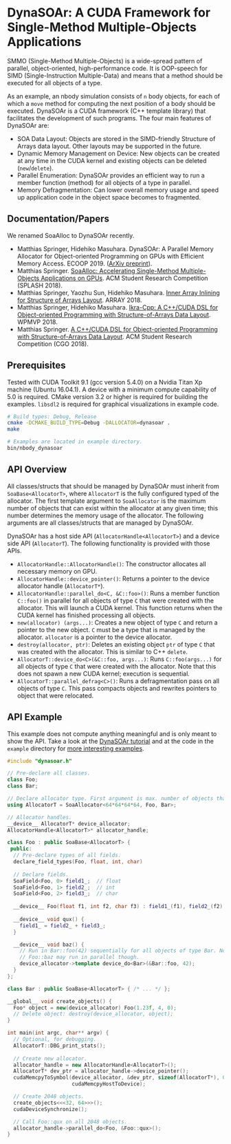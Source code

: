 # DynaSOAr: A CUDA Framework for Single-Method Multiple-Objects Applications
SMMO (Single-Method Multiple-Objects) is a wide-spread pattern of parallel, object-oriented, high-performance code. It is OOP-speech for SIMD (Single-Instruction Multiple-Data) and means that a method should be executed for all objects of a type.

As an example, an nbody simulation consists of `n` body objects, for each of which a `move` method for computing the next position of a body should be executed. DynaSOAr is a CUDA framework (C++ template library) that facilitates the development of such programs. The four main features of DynaSOAr are:

* SOA Data Layout: Objects are stored in the SIMD-friendly Structure of Arrays data layout. Other layouts may be supported in the future.
* Dynamic Memory Management on Device: New objects can be created at any time in the CUDA kernel and existing objects can be deleted (`new`/`delete`).
* Parallel Enumeration: DynaSOAr provides an efficient way to run a member function (method) for all objects of a type in parallel.
* Memory Defragmentation: Can lower overall memory usage and speed up application code in the object space becomes to fragmented.

## Documentation/Papers
We renamed SoaAlloc to DynaSOAr recently.

* Matthias Springer, Hidehiko Masuhara. DynaSOAr: A Parallel Memory Allocator for Object-oriented Programming on GPUs with Efficient Memory Access. ECOOP 2019. ([ArXiv preprint](https://arxiv.org/pdf/1810.11765)).
* Matthias Springer. [SoaAlloc: Accelerating Single-Method Multiple-Objects Applications on GPUs](https://arxiv.org/pdf/1809.07444). ACM Student Research Competition (SPLASH 2018).
* Matthias Springer, Yaozhu Sun, Hidehiko Masuhara. [Inner Array Inlining for Structure of Arrays Layout](http://m-sp.org/downloads/array2018.pdf). ARRAY 2018.
* Matthias Springer, Hidehiko Masuhara. [Ikra-Cpp: A C++/CUDA DSL for Object-oriented Programming with Structure-of-Arrays Data Layout](http://m-sp.org/downloads/wpmvp2018.pdf). WPMVP 2018.
* Matthias Springer. [A C++/CUDA DSL for Object-oriented Programming with Structure-of-Arrays Data Layout](http://m-sp.org/downloads/cgo2018-src-abstract.pdf). ACM Student Research Competition (CGO 2018).

## Prerequisites
Tested with CUDA Toolkit 9.1 (gcc version 5.4.0) on a Nvidia Titan Xp machine (Ubuntu 16.04.1). A device with a minimum compute capability of 5.0 is required. CMake version 3.2 or higher is required for building the examples. `libsdl2` is required for graphical visualizations in example code.

```bash
# Build types: Debug, Release
cmake -DCMAKE_BUILD_TYPE=Debug -DALLOCATOR=dynasoar .
make

# Examples are located in example directory.
bin/nbody_dynasoar
```

## API Overview
All classes/structs that should be managed by DynaSOAr must inherit from `SoaBase<AllocatorT>`, where `AllocatorT` is the fully configured typed of the allocator. The first template argument to `SoaAllocator` is the maximum number of objects that can exist within the allocator at any given time; this number determines the memory usage of the allocator. The following arguments are all classes/structs that are managed by DynaSOAr.

DynaSOAr has a host side API (`AllocatorHandle<AllocatorT>`) and a device side API (`AllocatorT`). The following functionality is provided with those APIs.
* `AllocatorHandle::AllocatorHandle()`: The constructor allocates all necessary memory on GPU.
* `AllocatorHandle::device_pointer()`: Returns a pointer to the device allocator handle (`AllocatorT*`).
* `AllocatorHandle::parallel_do<C, &C::foo>()`: Runs a member function `C::foo()` in parallel for all objects of type `C` that were created with the allocator. This will launch a CUDA kernel. This function returns when the CUDA kernel has finished processing all objects.
* `new(allocator) (args...)`: Creates a new object of type `C` and return a pointer to the new object. `C` must be a type that is managed by the allocator. `allocator` is a pointer to the device allocator.
* `destroy(allocator, ptr)`: Deletes an existing object `ptr` of type `C` that was created with the allocator. This is similar to C++ `delete`.
* `AllocatorT::device_do<C>(&C::foo, args...)`: Runs `C::foo(args...)` for all objects of type `C` that were created with the allocator. Note that this does not spawn a new CUDA kernel; execution is sequential.
* `AllocatorT::parallel_defrag<C>()`: Runs a defragmentation pass on all objects of type `C`. This pass compacts objects and rewrites pointers to object that were relocated.

## API Example
This example does not compute anything meaningful and is only meant to show the API. Take a look at the [DynaSOAr tutorial](https://github.com/prg-titech/dynasoar/wiki/Tutorial) and at the code in the `example` directory for [more interesting examples](https://github.com/prg-titech/dynasoar/wiki/Benchmark-Applications).

```c++
#include "dynasoar.h"

// Pre-declare all classes.
class Foo;
class Bar;

// Declare allocator type. First argument is max. number of objects that can be created.
using AllocatorT = SoaAllocator<64*64*64*64, Foo, Bar>;

// Allocator handles.
__device__ AllocatorT* device_allocator;
AllocatorHandle<AllocatorT>* allocator_handle;

class Foo : public SoaBase<AllocatorT> {
 public:
  // Pre-declare types of all fields.
  declare_field_types(Foo, float, int, char)
  
  // Declare fields.
  SoaField<Foo, 0> field1_;  // float
  SoaField<Foo, 1> field2_;  // int
  SoaField<Foo, 2> field3_;  // char
  
  __device__ Foo(float f1, int f2, char f3) : field1_(f1), field2_(f2), field3_(f3) {}
 
  __device__ void qux() {
    field1_ = field2_ + field3_;
  }

  __device__ void baz() {
    // Run in Bar::foo(42) sequentially for all objects of type Bar. Note that
    // Foo::baz may run in parallel though.
    device_allocator->template device_do<Bar>(&Bar::foo, 42);
  }
};

class Bar : public SoaBase<AllocatorT> { /* ... */ };

__global__ void create_objects() {
  Foo* object = new(device_allocator) Foo(1.23f, 4, 0);
  // Delete object: destroy(device_allocator, object);
}

int main(int argc, char** argv) {
  // Optional, for debugging.
  AllocatorT::DBG_print_stats();
  
  // Create new allocator.
  allocator_handle = new AllocatorHandle<AllocatorT>();
  AllocatorT* dev_ptr = allocator_handle->device_pointer();
  cudaMemcpyToSymbol(device_allocator, &dev_ptr, sizeof(AllocatorT*), 0,
                     cudaMemcpyHostToDevice);

  // Create 2048 objects.
  create_objects<<<32, 64>>>();
  cudaDeviceSynchronize();

  // Call Foo::qux on all 2048 objects.
  allocator_handle->parallel_do<Foo, &Foo::qux>();
}
```
